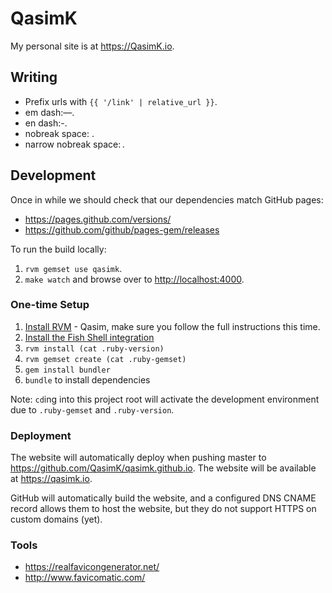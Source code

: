 # QasimK

My personal site is at <https://QasimK.io>.

## Writing

- Prefix urls with `{{ '/link' | relative_url }}`.
- em dash:—.
- en dash:-.
- nobreak space: .
- narrow nobreak space: .

## Development

Once in while we should check that our dependencies match GitHub pages:

- <https://pages.github.com/versions/>
- <https://github.com/github/pages-gem/releases>

To run the build locally:

1. `rvm gemset use qasimk`.
2. `make watch` and browse over to <http://localhost:4000>.

### One-time Setup

1. [Install RVM](https://rvm.io/rvm/install) - Qasim, make sure you follow the full instructions this time.
2. [Install the Fish Shell integration](https://rvm.io/integration/fish)
2. `rvm install (cat .ruby-version)`
3. `rvm gemset create (cat .ruby-gemset)`
4. `gem install bundler`
5. `bundle` to install dependencies

Note: `cd`ing into this project root will activate the development environment
due to `.ruby-gemset` and `.ruby-version`.

### Deployment

The website will automatically deploy when pushing master to
<https://github.com/QasimK/qasimk.github.io>. The website will be available
at <https://qasimk.io>.

GitHub will automatically build the website, and a configured DNS CNAME record
allows them to host the website, but they do not support HTTPS on custom domains
(yet).

### Tools

- <https://realfavicongenerator.net/>
- <http://www.favicomatic.com/>
